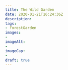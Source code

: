 ```yaml
---
title: The Wild Garden
date: 2020-01-21T16:24:36Z
description: 
tags: 
- ForestGarden
images: 
- 
imageAlt:
- 
imageCap:
- 
draft: true
---
```


